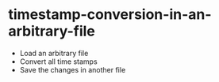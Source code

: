 # timestamp-conversion-in-an-arbitrary-file
- Load an arbitrary file
- Convert all time stamps
- Save the changes in another file

